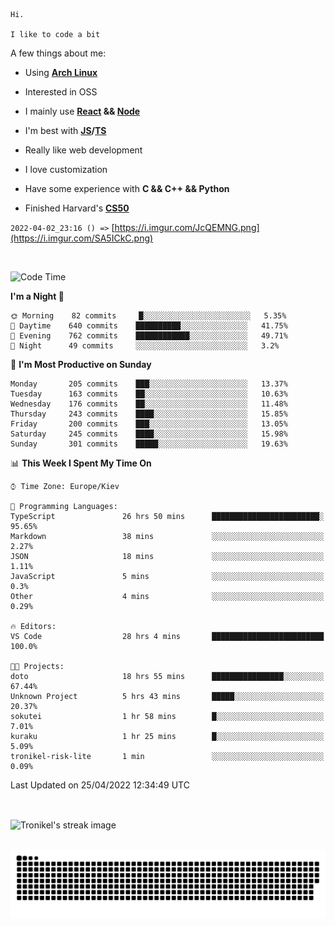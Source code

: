 ```
Hi.

I like to code a bit
```

A few things about me:

-   Using **[Arch Linux](https://archlinux.org/)**

-   Interested in OSS

-   I mainly use **[React](https://reactjs.org/) && [Node](https://nodejs.org/en/)**

-   I'm best with **[JS](https://www.javascript.com/)/[TS](https://www.typescriptlang.org/)**

-   Really like web development

-   I love customization

-   Have some experience with **C && C++ && Python**

-   Finished Harvard's **[CS50](https://cs50.harvard.edu)**

`2022-04-02_23:16 () =>` [https://i.imgur.com/JcQEMNG.png](https://i.imgur.com/SA5ICkC.png)

<br>

<!--START_SECTION:waka-->
![Code Time](http://img.shields.io/badge/Code%20Time-559%20hrs%2055%20mins-blue)

**I'm a Night 🦉** 

```text
🌞 Morning    82 commits     █░░░░░░░░░░░░░░░░░░░░░░░░   5.35% 
🌆 Daytime    640 commits    ██████████░░░░░░░░░░░░░░░   41.75% 
🌃 Evening    762 commits    ████████████░░░░░░░░░░░░░   49.71% 
🌙 Night      49 commits     ░░░░░░░░░░░░░░░░░░░░░░░░░   3.2%

```
📅 **I'm Most Productive on Sunday** 

```text
Monday       205 commits    ███░░░░░░░░░░░░░░░░░░░░░░   13.37% 
Tuesday      163 commits    ██░░░░░░░░░░░░░░░░░░░░░░░   10.63% 
Wednesday    176 commits    ██░░░░░░░░░░░░░░░░░░░░░░░   11.48% 
Thursday     243 commits    ████░░░░░░░░░░░░░░░░░░░░░   15.85% 
Friday       200 commits    ███░░░░░░░░░░░░░░░░░░░░░░   13.05% 
Saturday     245 commits    ████░░░░░░░░░░░░░░░░░░░░░   15.98% 
Sunday       301 commits    █████░░░░░░░░░░░░░░░░░░░░   19.63%

```


📊 **This Week I Spent My Time On** 

```text
⌚︎ Time Zone: Europe/Kiev

💬 Programming Languages: 
TypeScript               26 hrs 50 mins      ████████████████████████░   95.65% 
Markdown                 38 mins             ░░░░░░░░░░░░░░░░░░░░░░░░░   2.27% 
JSON                     18 mins             ░░░░░░░░░░░░░░░░░░░░░░░░░   1.11% 
JavaScript               5 mins              ░░░░░░░░░░░░░░░░░░░░░░░░░   0.3% 
Other                    4 mins              ░░░░░░░░░░░░░░░░░░░░░░░░░   0.29%

🔥 Editors: 
VS Code                  28 hrs 4 mins       █████████████████████████   100.0%

🐱‍💻 Projects: 
doto                     18 hrs 55 mins      ████████████████░░░░░░░░░   67.44% 
Unknown Project          5 hrs 43 mins       █████░░░░░░░░░░░░░░░░░░░░   20.37% 
sokutei                  1 hr 58 mins        █░░░░░░░░░░░░░░░░░░░░░░░░   7.01% 
kuraku                   1 hr 25 mins        █░░░░░░░░░░░░░░░░░░░░░░░░   5.09% 
tronikel-risk-lite       1 min               ░░░░░░░░░░░░░░░░░░░░░░░░░   0.09%

```


 Last Updated on 25/04/2022 12:34:49 UTC
<!--END_SECTION:waka-->

<br>

<p><img align="center" src="https://github-readme-streak-stats.herokuapp.com/?user=Tronikelis&theme=dark" alt="Tronikel's streak image" /></p>

<br>

<img title="" src="https://raw.githubusercontent.com/Tronikelis/Tronikelis/output/github-contribution-grid-snake.svg" alt="very cool snake thingey" data-align="left">
